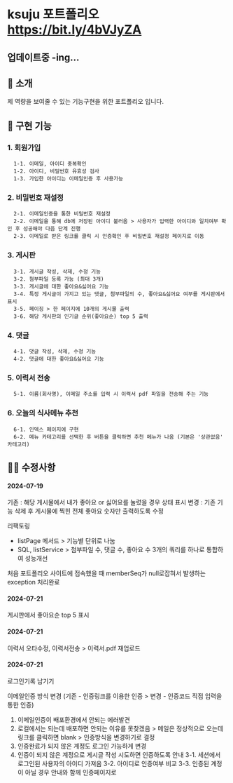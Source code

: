 # ksuju 포트폴리오  https://bit.ly/4bVJyZA
## 업데이트중 -ing...
## 👋 소개
제 역량을 보여줄 수 있는 기능구현을 위한 포트폴리오 입니다.

## 👀 구현 기능
### 1. 회원가입
      1-1. 이메일, 아이디 중복확인
      1-2. 아이디, 비밀번호 유효성 검사
      1-3. 가입한 아이디는 이메일인증 후 사용가능
      
### 2. 비밀번호 재설정
      2-1. 이메일인증을 통한 비밀번호 재설정
      2-2. 이메일을 통해 db에 저장된 아이디 불러옴 > 사용자가 입력한 아이디와 일치여부 확인 후 성공해야 다음 단계 진행
      2-3. 이메일로 받은 링크를 클릭 시 인증확인 후 비밀번호 재설정 페이지로 이동
      
### 3. 게시판
      3-1. 게시글 작성, 삭제, 수정 기능
      3-2. 첨부파일 등록 가능 (최대 3개)
      3-3. 게시글에 대한 좋아요&싫어요 기능
      3-4. 특정 게시글이 가지고 있는 댓글, 첨부파일의 수, 좋아요&싫어요 여부를 게시판에서 표시
      3-5. 페이징 > 한 페이지에 10개의 게시물 출력
      3-6. 해당 게시판의 인기글 순위(좋아요순) top 5 출력

### 4. 댓글
      4-1. 댓글 작성, 삭제, 수정 기능
      4-2. 댓글에 대한 좋아요&싫어요 기능

### 5. 이력서 전송
      5-1. 이름(회사명), 이메일 주소를 입력 시 이력서 pdf 파일을 전송해 주는 기능

### 6. 오늘의 식사메뉴 추천
      6-1. 인덱스 페이지에 구현
      6-2. 메뉴 카테고리를 선택한 후 버튼을 클릭하면 추천 메뉴가 나옴 (기본은 '상관없음' 카테고리)
## 🧚‍♂ 수정사항

#### 2024-07-19
기존 :
해당 게시물에서 내가 좋아요 or 싫어요를 눌렀을 경우 상태 표시
변경 : 
기존 기능 삭제 후
게시물에 찍힌 전체 좋아요 숫자만 출력하도록 수정

리팩토링
- listPage 메서드 > 기능별 단위로 나눔
- SQL, listService > 첨부파일 수, 댓글 수, 좋아요 수 3개의 쿼리를 하나로 통합하여 성능개선

처음 포트폴리오 사이트에 접속했을 때 memberSeq가 null로잡혀서 발생하는 exception 처리완료


#### 2024-07-21

게시판에서 좋아요순 top 5 표시

#### 2024-07-21

이력서 오타수정, 이력서전송 > 이력서.pdf 재업로드

#### 2024-07-21

로그인기록 남기기

이메일인증 방식 변경 (기존 - 인증링크를 이용한 인증 > 변경 - 인증코드 직접 입력을 통한 인증)

1. 이메일인증이 배포환경에서 안되는 에러발견
2. 로컬에서는 되는데 배포하면 안되는 이유를 못찾겠음 > 메일은 정상적으로 오는데 링크를 클릭하면 blank > 인증방식을 변경하기로 결정
3. 인증완료가 되지 않은 계정도 로그인 가능하게 변경
4. 인증이 되지 않은 계정으로 게시글 작성 시도하면 인증하도록 안내
	3-1. 세션에서 로그인된 사용자의 아이디 가져옴
	3-2. 아이디로 인증여부 비교
	3-3. 인증된 계정이 아닐 경우 안내와 함께 인증페이지로
